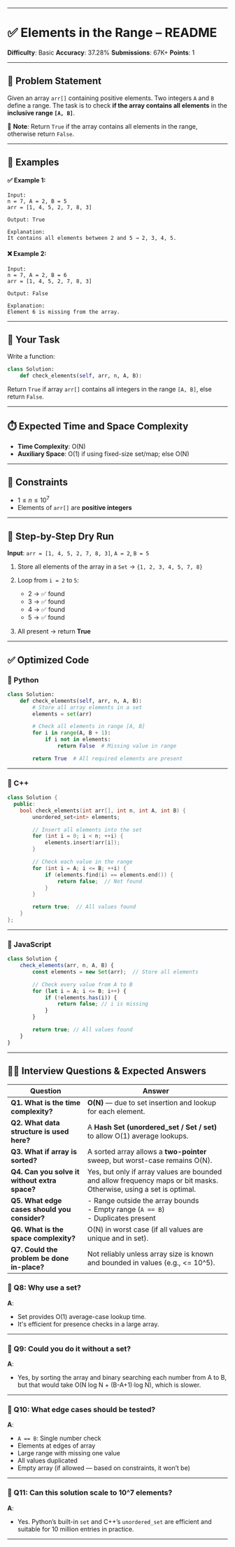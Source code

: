 
---

# ✅ Elements in the Range – README

**Difficulty**: Basic
**Accuracy**: 37.28%
**Submissions**: 67K+
**Points**: 1

---

## 🧾 Problem Statement

Given an array `arr[]` containing positive elements. Two integers `A` and `B` define a range.
The task is to check **if the array contains all elements** in the **inclusive range `[A, B]`**.

📌 **Note**:
Return `True` if the array contains all elements in the range, otherwise return `False`.

---

## 🧪 Examples

#### ✅ Example 1:

```
Input:
n = 7, A = 2, B = 5
arr = [1, 4, 5, 2, 7, 8, 3]

Output: True

Explanation:
It contains all elements between 2 and 5 → 2, 3, 4, 5.
```

#### ❌ Example 2:

```
Input:
n = 7, A = 2, B = 6
arr = [1, 4, 5, 2, 7, 8, 3]

Output: False

Explanation:
Element 6 is missing from the array.
```

---

## 🎯 Your Task

Write a function:

```python
class Solution:
    def check_elements(self, arr, n, A, B):
```

Return `True` if array `arr[]` contains all integers in the range `[A, B]`, else return `False`.

---

## ⏱️ Expected Time and Space Complexity

* **Time Complexity**: O(N)
* **Auxiliary Space**: O(1) if using fixed-size set/map; else O(N)

---

## 📌 Constraints

* $1 \leq n \leq 10^7$
* Elements of `arr[]` are **positive integers**

---

## 🧠 Step-by-Step Dry Run

**Input**:
`arr = [1, 4, 5, 2, 7, 8, 3]`, `A = 2`, `B = 5`

1. Store all elements of the array in a `Set` → `{1, 2, 3, 4, 5, 7, 8}`
2. Loop from `i = 2` to `5`:

   * 2 → ✅ found
   * 3 → ✅ found
   * 4 → ✅ found
   * 5 → ✅ found
3. All present → return **True**

---

## ✅ Optimized Code

### 🔹 Python

```python
class Solution:
    def check_elements(self, arr, n, A, B):
        # Store all array elements in a set
        elements = set(arr)

        # Check all elements in range [A, B]
        for i in range(A, B + 1):
            if i not in elements:
                return False  # Missing value in range

        return True  # All required elements are present
```

---

### 🔹 C++

```cpp
class Solution {
  public:
    bool check_elements(int arr[], int n, int A, int B) {
        unordered_set<int> elements;

        // Insert all elements into the set
        for (int i = 0; i < n; ++i) {
            elements.insert(arr[i]);
        }

        // Check each value in the range
        for (int i = A; i <= B; ++i) {
            if (elements.find(i) == elements.end()) {
                return false;  // Not found
            }
        }

        return true;  // All values found
    }
};
```

---

### 🔹 JavaScript

```javascript
class Solution {
    check_elements(arr, n, A, B) {
        const elements = new Set(arr);  // Store all elements

        // Check every value from A to B
        for (let i = A; i <= B; i++) {
            if (!elements.has(i)) {
                return false; // i is missing
            }
        }

        return true; // All values found
    }
}
```

---

## 🧑‍💼 Interview Questions & Expected Answers

| Question                                      | Answer                                                                                                              |
| --------------------------------------------- | ------------------------------------------------------------------------------------------------------------------- |
| **Q1. What is the time complexity?**          | **O(N)** — due to set insertion and lookup for each element.                                                        |
| **Q2. What data structure is used here?**     | A **Hash Set (unordered\_set / Set / set)** to allow O(1) average lookups.                                          |
| **Q3. What if array is sorted?**              | A sorted array allows a **two-pointer** sweep, but worst-case remains O(N).                                         |
| **Q4. Can you solve it without extra space?** | Yes, but only if array values are bounded and allow frequency maps or bit masks. Otherwise, using a set is optimal. |
| **Q5. What edge cases should you consider?**  | - Range outside the array bounds<br> - Empty range (`A == B`)<br> - Duplicates present                              |
| **Q6. What is the space complexity?**         | O(N) in worst case (if all values are unique and in set).                                                           |
| **Q7. Could the problem be done in-place?**   | Not reliably unless array size is known and bounded in values (e.g., <= 10^5).                                      |


### 🔹 Q8: Why use a set?

**A**:

* Set provides O(1) average-case lookup time.
* It's efficient for presence checks in a large array.

---

### 🔹 Q9: Could you do it without a set?

**A**:

* Yes, by sorting the array and binary searching each number from A to B, but that would take O(N log N + (B-A+1)·log N), which is slower.

---

### 🔹 Q10: What edge cases should be tested?

**A**:

* `A == B`: Single number check
* Elements at edges of array
* Large range with missing one value
* All values duplicated
* Empty array (if allowed — based on constraints, it won’t be)

---

### 🔹 Q11: Can this solution scale to 10^7 elements?

**A**:

* Yes. Python’s built-in `set` and C++’s `unordered_set` are efficient and suitable for 10 million entries in practice.

---
